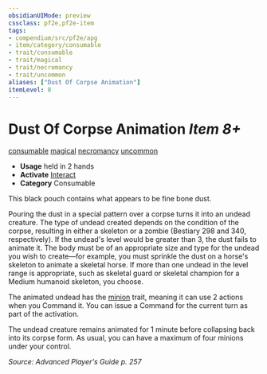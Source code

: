 ```yaml
---
obsidianUIMode: preview
cssclass: pf2e,pf2e-item
tags:
- compendium/src/pf2e/apg
- item/category/consumable
- trait/consumable
- trait/magical
- trait/necromancy
- trait/uncommon
aliases: ["Dust Of Corpse Animation"]
itemLevel: 8
---
```

# Dust Of Corpse Animation *Item 8+*  
[consumable](../../../rules/traits/consumable.md)  [magical](../../../rules/traits/magical.md)  [necromancy](../../../rules/traits/necromancy.md)  [uncommon](../../../rules/traits/uncommon.md)  

- **Usage** held in 2 hands
- **Activate** [Interact](../../../rules/actions/interact.md)
- **Category** Consumable

This black pouch contains what appears to be fine bone dust.

Pouring the dust in a special pattern over a corpse turns it into an undead creature. The type of undead created depends on the condition of the corpse, resulting in either a skeleton or a zombie (Bestiary 298 and 340, respectively). If the undead's level would be greater than 3, the dust fails to animate it. The body must be of an appropriate size and type for the undead you wish to create—for example, you must sprinkle the dust on a horse's skeleton to animate a skeletal horse. If more than one undead in the level range is appropriate, such as skeletal guard or skeletal champion for a Medium humanoid skeleton, you choose.

The animated undead has the [minion](../../../rules/traits/minion.md) trait, meaning it can use 2 actions when you Command it. You can issue a Command for the current turn as part of the activation.

The undead creature remains animated for 1 minute before collapsing back into its corpse form. As usual, you can have a maximum of four minions under your control.

*Source: Advanced Player's Guide p. 257*